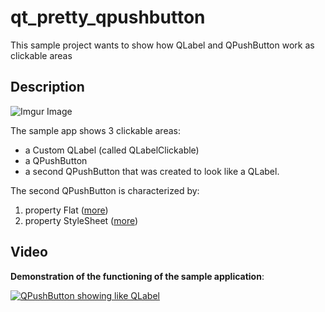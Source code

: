 # qt_pretty_qpushbutton
This sample project wants to show how QLabel and QPushButton work as clickable areas

## Description

![Imgur Image](http://imgur.com/a/tpGyNcj)

The sample app shows 3 clickable areas:
* a Custom QLabel (called QLabelClickable)
* a QPushButton
* a second QPushButton that was created to look like a QLabel.

The second QPushButton is characterized by:
1. property Flat ([more](https://doc.qt.io/qt-5/qpushbutton.html#flat-prop))
2. property StyleSheet ([more](https://doc.qt.io/qt-5/stylesheet-examples.html#style-sheet-usage))


## Video

**Demonstration of the functioning of the sample application**:

[![QPushButton showing like QLabel](https://yt-embed.herokuapp.com/embed?v=mcMBDKBqmnA)](https://www.youtube.com/watch?v=mcMBDKBqmnA "QPushButton showing like QLabel")
